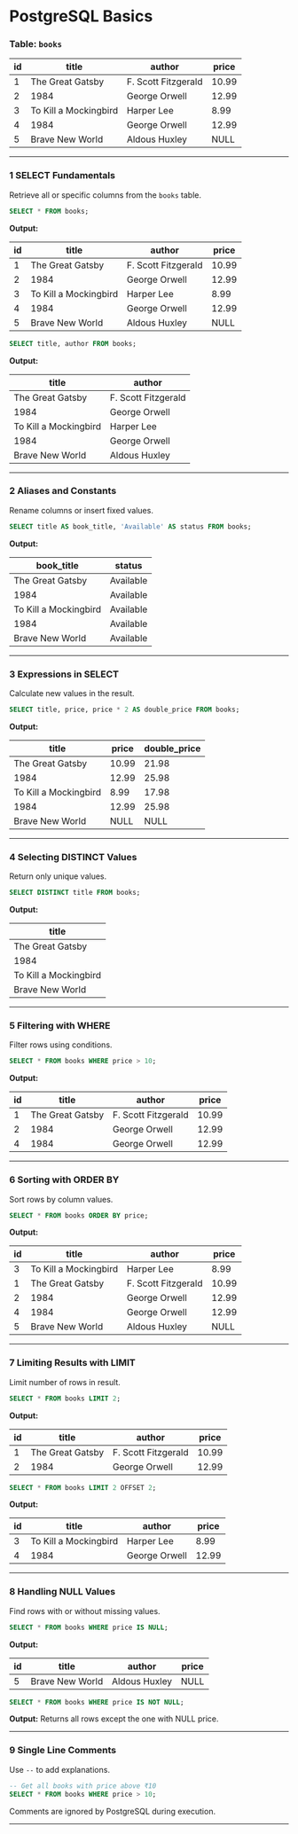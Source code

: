 
#  PostgreSQL Basics

###  Table: `books`

| id | title                 | author              | price |
| -- | --------------------- | ------------------- | ----- |
| 1  | The Great Gatsby      | F. Scott Fitzgerald | 10.99 |
| 2  | 1984                  | George Orwell       | 12.99 |
| 3  | To Kill a Mockingbird | Harper Lee          | 8.99  |
| 4  | 1984                  | George Orwell       | 12.99 |
| 5  | Brave New World       | Aldous Huxley       | NULL  |

---

### 1️  SELECT Fundamentals

Retrieve all or specific columns from the `books` table.

```sql
SELECT * FROM books;
```

  **Output:**

| id | title                 | author              | price |
| -- | --------------------- | ------------------- | ----- |
| 1  | The Great Gatsby      | F. Scott Fitzgerald | 10.99 |
| 2  | 1984                  | George Orwell       | 12.99 |
| 3  | To Kill a Mockingbird | Harper Lee          | 8.99  |
| 4  | 1984                  | George Orwell       | 12.99 |
| 5  | Brave New World       | Aldous Huxley       | NULL  |

```sql
SELECT title, author FROM books;
```

  **Output:**

| title                 | author              |
| --------------------- | ------------------- |
| The Great Gatsby      | F. Scott Fitzgerald |
| 1984                  | George Orwell       |
| To Kill a Mockingbird | Harper Lee          |
| 1984                  | George Orwell       |
| Brave New World       | Aldous Huxley       |

---

### 2️ Aliases and Constants

Rename columns or insert fixed values.

```sql
SELECT title AS book_title, 'Available' AS status FROM books;
```

  **Output:**

| book\_title           | status    |
| --------------------- | --------- |
| The Great Gatsby      | Available |
| 1984                  | Available |
| To Kill a Mockingbird | Available |
| 1984                  | Available |
| Brave New World       | Available |

---

### 3️ Expressions in SELECT

Calculate new values in the result.

```sql
SELECT title, price, price * 2 AS double_price FROM books;
```

  **Output:**

| title                 | price | double\_price |
| --------------------- | ----- | ------------- |
| The Great Gatsby      | 10.99 | 21.98         |
| 1984                  | 12.99 | 25.98         |
| To Kill a Mockingbird | 8.99  | 17.98         |
| 1984                  | 12.99 | 25.98         |
| Brave New World       | NULL  | NULL          |

---

### 4️ Selecting DISTINCT Values

Return only unique values.

```sql
SELECT DISTINCT title FROM books;
```

  **Output:**

| title                 |
| --------------------- |
| The Great Gatsby      |
| 1984                  |
| To Kill a Mockingbird |
| Brave New World       |

---

### 5️ Filtering with WHERE

Filter rows using conditions.

```sql
SELECT * FROM books WHERE price > 10;
```

  **Output:**

| id | title            | author              | price |
| -- | ---------------- | ------------------- | ----- |
| 1  | The Great Gatsby | F. Scott Fitzgerald | 10.99 |
| 2  | 1984             | George Orwell       | 12.99 |
| 4  | 1984             | George Orwell       | 12.99 |

---

### 6️ Sorting with ORDER BY

Sort rows by column values.

```sql
SELECT * FROM books ORDER BY price;
```

  **Output:**

| id | title                 | author              | price |
| -- | --------------------- | ------------------- | ----- |
| 3  | To Kill a Mockingbird | Harper Lee          | 8.99  |
| 1  | The Great Gatsby      | F. Scott Fitzgerald | 10.99 |
| 2  | 1984                  | George Orwell       | 12.99 |
| 4  | 1984                  | George Orwell       | 12.99 |
| 5  | Brave New World       | Aldous Huxley       | NULL  |

---

### 7️ Limiting Results with LIMIT

Limit number of rows in result.

```sql
SELECT * FROM books LIMIT 2;
```

  **Output:**

| id | title            | author              | price |
| -- | ---------------- | ------------------- | ----- |
| 1  | The Great Gatsby | F. Scott Fitzgerald | 10.99 |
| 2  | 1984             | George Orwell       | 12.99 |

```sql
SELECT * FROM books LIMIT 2 OFFSET 2;
```

  **Output:**

| id | title                 | author        | price |
| -- | --------------------- | ------------- | ----- |
| 3  | To Kill a Mockingbird | Harper Lee    | 8.99  |
| 4  | 1984                  | George Orwell | 12.99 |

---

### 8️ Handling NULL Values

Find rows with or without missing values.

```sql
SELECT * FROM books WHERE price IS NULL;
```

  **Output:**

| id | title           | author        | price |
| -- | --------------- | ------------- | ----- |
| 5  | Brave New World | Aldous Huxley | NULL  |

```sql
SELECT * FROM books WHERE price IS NOT NULL;
```

  **Output:** Returns all rows except the one with NULL price.

---

### 9️ Single Line Comments

Use `--` to add explanations.

```sql
-- Get all books with price above ₹10
SELECT * FROM books WHERE price > 10;
```

  Comments are ignored by PostgreSQL during execution.

---

